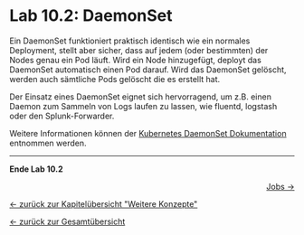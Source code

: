 # Lab 10.2: DaemonSet

Ein DaemonSet funktioniert praktisch identisch wie ein normales Deployment, stellt aber sicher, dass auf jedem (oder bestimmten) der Nodes genau ein Pod läuft. Wird ein Node hinzugefügt, deployt das DaemonSet automatisch einen Pod darauf. Wird das DaemonSet gelöscht, werden auch sämtliche Pods gelöscht die es erstellt hat.

Der Einsatz eines DaemonSet eignet sich hervorragend, um z.B. einen Daemon zum Sammeln von Logs laufen zu lassen, wie fluentd, logstash oder den Splunk-Forwarder.

Weitere Informationen können der [Kubernetes DaemonSet Dokumentation](https://kubernetes.io/docs/concepts/workloads/controllers/daemonset/) entnommen werden.

---

**Ende Lab 10.2**

<p width="100px" align="right"><a href="10_3_jobs.md">Jobs →</a></p>

[← zurück zur Kapitelübersicht "Weitere Konzepte"](10_additional_concepts.md)

[← zurück zur Gesamtübersicht](../README.md)
